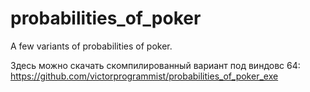 # probabilities_of_poker
A few variants of probabilities of poker.

Здесь можно скачать скомпилированный вариант под виндовс 64:
https://github.com/victorprogrammist/probabilities_of_poker_exe

